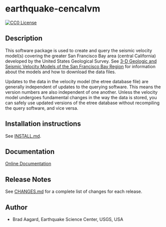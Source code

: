 # earthquake-cencalvm

[![CC0 License](https://img.shields.io/badge/license-CC0-blue.svg)](https://github.com/baagaard-usgs/cencalvm/blob/master/LICENSE.md)

## Description

This software package is used to create and query the seismic velocity
model(s) covering the greater San Francisco Bay area (central
California) developed by the United States Geological Survey. See [3-D
Geologic and Seismic Velocity Models of the San Francisco Bay
Region](https://earthquake.usgs.gov/data/3dgeologic/) for information
about the models and how to download the data files.

Updates to the data in the velocity model (the etree database file)
are generally independent of updates to the querying software. This
means the version numbers are also independent of one another. Unless
the velocity model undergoes fundamental changes in the way the data
is stored, you can safely use updated versions of the etree database
without recompiling the query software, and vice versa.

## Installation instructions

See [INSTALL.md](INSTALL.md).
		
## Documentation

[Online Documentation](https://usgs.github.io/earthquake-cencalvm)

## Release Notes

See [CHANGES.md](CHANGES.md) for a complete list of changes for each
release.

## Author

* Brad Aagard, Earthquake Science Center, USGS, USA
